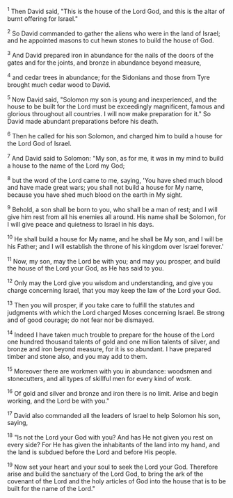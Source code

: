 <sup>1</sup> 
Then David said, "This is the house of the Lord God, and this is the altar of burnt offering for Israel." 

<sup>2</sup> 
So David commanded to gather the aliens who were in the land of Israel; and he appointed masons to cut hewn stones to build the house of God. 

<sup>3</sup> 
And David prepared iron in abundance for the nails of the doors of the gates and for the joints, and bronze in abundance beyond measure, 

<sup>4</sup> 
and cedar trees in abundance; for the Sidonians and those from Tyre brought much cedar wood to David. 

<sup>5</sup> 
Now David said, "Solomon my son is young and inexperienced, and the house to be built for the Lord must be exceedingly magnificent, famous and glorious throughout all countries. I will now make preparation for it." So David made abundant preparations before his death. 

<sup>6</sup> 
Then he called for his son Solomon, and charged him to build a house for the Lord God of Israel. 

<sup>7</sup> 
And David said to Solomon: "My son, as for me, it was in my mind to build a house to the name of the Lord my God; 

<sup>8</sup> 
but the word of the Lord came to me, saying, 'You have shed much blood and have made great wars; you shall not build a house for My name, because you have shed much blood on the earth in My sight. 

<sup>9</sup> 
Behold, a son shall be born to you, who shall be a man of rest; and I will give him rest from all his enemies all around. His name shall be Solomon, for I will give peace and quietness to Israel in his days. 

<sup>10</sup> 
He shall build a house for My name, and he shall be My son, and I will be his Father; and I will establish the throne of his kingdom over Israel forever.' 

<sup>11</sup> 
Now, my son, may the Lord be with you; and may you prosper, and build the house of the Lord your God, as He has said to you. 

<sup>12</sup> 
Only may the Lord give you wisdom and understanding, and give you charge concerning Israel, that you may keep the law of the Lord your God. 

<sup>13</sup> 
Then you will prosper, if you take care to fulfill the statutes and judgments with which the Lord charged Moses concerning Israel. Be strong and of good courage; do not fear nor be dismayed. 

<sup>14</sup> 
Indeed I have taken much trouble to prepare for the house of the Lord one hundred thousand talents of gold and one million talents of silver, and bronze and iron beyond measure, for it is so abundant. I have prepared timber and stone also, and you may add to them. 

<sup>15</sup> 
Moreover there are workmen with you in abundance: woodsmen and stonecutters, and all types of skillful men for every kind of work. 

<sup>16</sup> 
Of gold and silver and bronze and iron there is no limit. Arise and begin working, and the Lord be with you." 

<sup>17</sup> 
David also commanded all the leaders of Israel to help Solomon his son, saying, 

<sup>18</sup> 
"Is not the Lord your God with you? And has He not given you rest on every side? For He has given the inhabitants of the land into my hand, and the land is subdued before the Lord and before His people. 

<sup>19</sup> 
Now set your heart and your soul to seek the Lord your God. Therefore arise and build the sanctuary of the Lord God, to bring the ark of the covenant of the Lord and the holy articles of God into the house that is to be built for the name of the Lord."